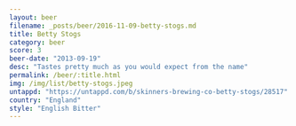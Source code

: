 ```yaml
---
layout: beer
filename: _posts/beer/2016-11-09-betty-stogs.md
title: Betty Stogs
category: beer
score: 3
beer-date: "2013-09-19"
desc: "Tastes pretty much as you would expect from the name"
permalink: /beer/:title.html
img: /img/list/betty-stogs.jpeg
untappd: "https://untappd.com/b/skinners-brewing-co-betty-stogs/28517"
country: "England"
style: "English Bitter"
---
```

